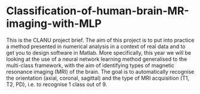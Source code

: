 # Classification-of-human-brain-MR-imaging-with-MLP

This is the CLANU project brief. The aim of this project is to put into practice a method presented in numerical analysis in a context of real data and to get you to design software in Matlab. 
More specifically, this year we will be looking at the use of a neural network learning method generalised to the multi-class framework, with the aim of identifying types of magnetic resonance imaging (MRI) of the brain. 
The goal is to automatically recognise the orientation (axial, coronal, sagittal) and the type of MRI acquisition (T1, T2, PD), i.e. to recognise 1 class out of 9.
